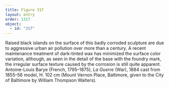 ```yaml
---
title: Figure 317
layout: entry
order: 1317
object:
  - id: "317"
---
```


Raised black islands on the surface of this badly corroded sculpture are due to aggressive urban air pollution over more than a century. A recent maintenance treatment of dark-tinted wax has minimized the surface color variation, although, as seen in the detail of the base with the foundry mark, the irregular surface texture caused by the corrosion is still quite apparent. Antoine-Louis Barye (French, 1795–1875), *La Guerre* (War), 1884 cast from 1855–56 model, H. 102 cm (Mount Vernon Place, Baltimore, given to the City of Baltimore by William Thompson Walters).
